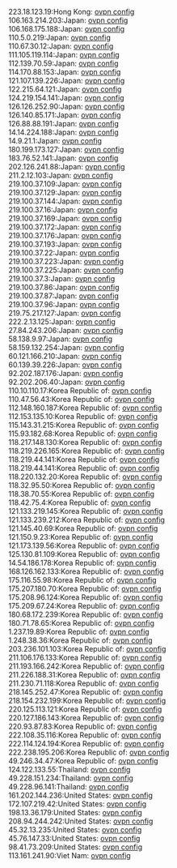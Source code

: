 223.18.123.19:Hong Kong: [ovpn config](vpn/223_18_123_19.ovpn)  
106.163.214.203:Japan: [ovpn config](vpn/106_163_214_203.ovpn)  
106.168.175.188:Japan: [ovpn config](vpn/106_168_175_188.ovpn)  
110.5.0.219:Japan: [ovpn config](vpn/110_5_0_219.ovpn)  
110.67.30.12:Japan: [ovpn config](vpn/110_67_30_12.ovpn)  
111.105.119.114:Japan: [ovpn config](vpn/111_105_119_114.ovpn)  
112.139.70.59:Japan: [ovpn config](vpn/112_139_70_59.ovpn)  
114.170.88.153:Japan: [ovpn config](vpn/114_170_88_153.ovpn)  
121.107.139.226:Japan: [ovpn config](vpn/121_107_139_226.ovpn)  
122.215.64.121:Japan: [ovpn config](vpn/122_215_64_121.ovpn)  
124.219.154.141:Japan: [ovpn config](vpn/124_219_154_141.ovpn)  
126.126.252.90:Japan: [ovpn config](vpn/126_126_252_90.ovpn)  
126.140.85.171:Japan: [ovpn config](vpn/126_140_85_171.ovpn)  
126.88.88.191:Japan: [ovpn config](vpn/126_88_88_191.ovpn)  
14.14.224.188:Japan: [ovpn config](vpn/14_14_224_188.ovpn)  
14.9.21.1:Japan: [ovpn config](vpn/14_9_21_1.ovpn)  
180.199.173.127:Japan: [ovpn config](vpn/180_199_173_127.ovpn)  
183.76.52.141:Japan: [ovpn config](vpn/183_76_52_141.ovpn)  
202.126.241.88:Japan: [ovpn config](vpn/202_126_241_88.ovpn)  
211.2.12.103:Japan: [ovpn config](vpn/211_2_12_103.ovpn)  
219.100.37.109:Japan: [ovpn config](vpn/219_100_37_109.ovpn)  
219.100.37.129:Japan: [ovpn config](vpn/219_100_37_129.ovpn)  
219.100.37.144:Japan: [ovpn config](vpn/219_100_37_144.ovpn)  
219.100.37.16:Japan: [ovpn config](vpn/219_100_37_16.ovpn)  
219.100.37.169:Japan: [ovpn config](vpn/219_100_37_169.ovpn)  
219.100.37.172:Japan: [ovpn config](vpn/219_100_37_172.ovpn)  
219.100.37.176:Japan: [ovpn config](vpn/219_100_37_176.ovpn)  
219.100.37.193:Japan: [ovpn config](vpn/219_100_37_193.ovpn)  
219.100.37.22:Japan: [ovpn config](vpn/219_100_37_22.ovpn)  
219.100.37.223:Japan: [ovpn config](vpn/219_100_37_223.ovpn)  
219.100.37.225:Japan: [ovpn config](vpn/219_100_37_225.ovpn)  
219.100.37.3:Japan: [ovpn config](vpn/219_100_37_3.ovpn)  
219.100.37.86:Japan: [ovpn config](vpn/219_100_37_86.ovpn)  
219.100.37.87:Japan: [ovpn config](vpn/219_100_37_87.ovpn)  
219.100.37.96:Japan: [ovpn config](vpn/219_100_37_96.ovpn)  
219.75.217.127:Japan: [ovpn config](vpn/219_75_217_127.ovpn)  
222.2.13.125:Japan: [ovpn config](vpn/222_2_13_125.ovpn)  
27.84.243.206:Japan: [ovpn config](vpn/27_84_243_206.ovpn)  
58.138.9.97:Japan: [ovpn config](vpn/58_138_9_97.ovpn)  
58.159.132.254:Japan: [ovpn config](vpn/58_159_132_254.ovpn)  
60.121.166.210:Japan: [ovpn config](vpn/60_121_166_210.ovpn)  
60.139.39.226:Japan: [ovpn config](vpn/60_139_39_226.ovpn)  
92.202.187.176:Japan: [ovpn config](vpn/92_202_187_176.ovpn)  
92.202.206.40:Japan: [ovpn config](vpn/92_202_206_40.ovpn)  
110.10.110.17:Korea Republic of: [ovpn config](vpn/110_10_110_17.ovpn)  
110.47.56.43:Korea Republic of: [ovpn config](vpn/110_47_56_43.ovpn)  
112.148.160.187:Korea Republic of: [ovpn config](vpn/112_148_160_187.ovpn)  
112.153.135.10:Korea Republic of: [ovpn config](vpn/112_153_135_10.ovpn)  
115.143.31.215:Korea Republic of: [ovpn config](vpn/115_143_31_215.ovpn)  
115.93.182.68:Korea Republic of: [ovpn config](vpn/115_93_182_68.ovpn)  
118.217.148.130:Korea Republic of: [ovpn config](vpn/118_217_148_130.ovpn)  
118.219.226.165:Korea Republic of: [ovpn config](vpn/118_219_226_165.ovpn)  
118.219.44.141:Korea Republic of: [ovpn config](vpn/118_219_44_141.ovpn)  
118.219.44.141:Korea Republic of: [ovpn config](vpn/118_219_44_141.ovpn)  
118.220.132.20:Korea Republic of: [ovpn config](vpn/118_220_132_20.ovpn)  
118.32.95.50:Korea Republic of: [ovpn config](vpn/118_32_95_50.ovpn)  
118.38.70.55:Korea Republic of: [ovpn config](vpn/118_38_70_55.ovpn)  
118.42.75.4:Korea Republic of: [ovpn config](vpn/118_42_75_4.ovpn)  
121.133.219.145:Korea Republic of: [ovpn config](vpn/121_133_219_145.ovpn)  
121.133.239.212:Korea Republic of: [ovpn config](vpn/121_133_239_212.ovpn)  
121.145.40.69:Korea Republic of: [ovpn config](vpn/121_145_40_69.ovpn)  
121.150.9.23:Korea Republic of: [ovpn config](vpn/121_150_9_23.ovpn)  
121.173.139.56:Korea Republic of: [ovpn config](vpn/121_173_139_56.ovpn)  
125.130.81.109:Korea Republic of: [ovpn config](vpn/125_130_81_109.ovpn)  
14.54.186.178:Korea Republic of: [ovpn config](vpn/14_54_186_178.ovpn)  
168.126.162.133:Korea Republic of: [ovpn config](vpn/168_126_162_133.ovpn)  
175.116.55.98:Korea Republic of: [ovpn config](vpn/175_116_55_98.ovpn)  
175.207.180.70:Korea Republic of: [ovpn config](vpn/175_207_180_70.ovpn)  
175.208.96.124:Korea Republic of: [ovpn config](vpn/175_208_96_124.ovpn)  
175.209.67.24:Korea Republic of: [ovpn config](vpn/175_209_67_24.ovpn)  
180.68.172.239:Korea Republic of: [ovpn config](vpn/180_68_172_239.ovpn)  
180.71.78.65:Korea Republic of: [ovpn config](vpn/180_71_78_65.ovpn)  
1.237.19.89:Korea Republic of: [ovpn config](vpn/1_237_19_89.ovpn)  
1.248.38.36:Korea Republic of: [ovpn config](vpn/1_248_38_36.ovpn)  
203.236.101.103:Korea Republic of: [ovpn config](vpn/203_236_101_103.ovpn)  
211.106.176.133:Korea Republic of: [ovpn config](vpn/211_106_176_133.ovpn)  
211.193.166.242:Korea Republic of: [ovpn config](vpn/211_193_166_242.ovpn)  
211.226.188.31:Korea Republic of: [ovpn config](vpn/211_226_188_31.ovpn)  
211.230.71.118:Korea Republic of: [ovpn config](vpn/211_230_71_118.ovpn)  
218.145.252.47:Korea Republic of: [ovpn config](vpn/218_145_252_47.ovpn)  
218.154.232.199:Korea Republic of: [ovpn config](vpn/218_154_232_199.ovpn)  
220.125.113.121:Korea Republic of: [ovpn config](vpn/220_125_113_121.ovpn)  
220.127.186.143:Korea Republic of: [ovpn config](vpn/220_127_186_143.ovpn)  
220.93.87.83:Korea Republic of: [ovpn config](vpn/220_93_87_83.ovpn)  
222.108.35.116:Korea Republic of: [ovpn config](vpn/222_108_35_116.ovpn)  
222.114.124.194:Korea Republic of: [ovpn config](vpn/222_114_124_194.ovpn)  
222.238.195.206:Korea Republic of: [ovpn config](vpn/222_238_195_206.ovpn)  
49.246.34.47:Korea Republic of: [ovpn config](vpn/49_246_34_47.ovpn)  
124.122.133.55:Thailand: [ovpn config](vpn/124_122_133_55.ovpn)  
49.228.151.234:Thailand: [ovpn config](vpn/49_228_151_234.ovpn)  
49.228.96.141:Thailand: [ovpn config](vpn/49_228_96_141.ovpn)  
161.202.144.236:United States: [ovpn config](vpn/161_202_144_236.ovpn)  
172.107.219.42:United States: [ovpn config](vpn/172_107_219_42.ovpn)  
198.13.36.179:United States: [ovpn config](vpn/198_13_36_179.ovpn)  
208.94.244.242:United States: [ovpn config](vpn/208_94_244_242.ovpn)  
45.32.13.235:United States: [ovpn config](vpn/45_32_13_235.ovpn)  
45.76.147.33:United States: [ovpn config](vpn/45_76_147_33.ovpn)  
98.41.73.209:United States: [ovpn config](vpn/98_41_73_209.ovpn)  
113.161.241.90:Viet Nam: [ovpn config](vpn/113_161_241_90.ovpn)  
